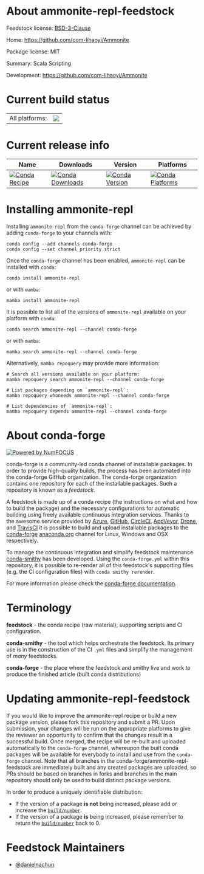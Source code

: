 About ammonite-repl-feedstock
=============================

Feedstock license: [BSD-3-Clause](https://github.com/conda-forge/ammonite-repl-feedstock/blob/main/LICENSE.txt)

Home: https://github.com/com-lihaoyi/Ammonite

Package license: MIT

Summary: Scala Scripting

Development: https://github.com/com-lihaoyi/Ammonite

Current build status
====================


<table><tr><td>All platforms:</td>
    <td>
      <a href="https://dev.azure.com/conda-forge/feedstock-builds/_build/latest?definitionId=22898&branchName=main">
        <img src="https://dev.azure.com/conda-forge/feedstock-builds/_apis/build/status/ammonite-repl-feedstock?branchName=main">
      </a>
    </td>
  </tr>
</table>

Current release info
====================

| Name | Downloads | Version | Platforms |
| --- | --- | --- | --- |
| [![Conda Recipe](https://img.shields.io/badge/recipe-ammonite--repl-green.svg)](https://anaconda.org/conda-forge/ammonite-repl) | [![Conda Downloads](https://img.shields.io/conda/dn/conda-forge/ammonite-repl.svg)](https://anaconda.org/conda-forge/ammonite-repl) | [![Conda Version](https://img.shields.io/conda/vn/conda-forge/ammonite-repl.svg)](https://anaconda.org/conda-forge/ammonite-repl) | [![Conda Platforms](https://img.shields.io/conda/pn/conda-forge/ammonite-repl.svg)](https://anaconda.org/conda-forge/ammonite-repl) |

Installing ammonite-repl
========================

Installing `ammonite-repl` from the `conda-forge` channel can be achieved by adding `conda-forge` to your channels with:

```
conda config --add channels conda-forge
conda config --set channel_priority strict
```

Once the `conda-forge` channel has been enabled, `ammonite-repl` can be installed with `conda`:

```
conda install ammonite-repl
```

or with `mamba`:

```
mamba install ammonite-repl
```

It is possible to list all of the versions of `ammonite-repl` available on your platform with `conda`:

```
conda search ammonite-repl --channel conda-forge
```

or with `mamba`:

```
mamba search ammonite-repl --channel conda-forge
```

Alternatively, `mamba repoquery` may provide more information:

```
# Search all versions available on your platform:
mamba repoquery search ammonite-repl --channel conda-forge

# List packages depending on `ammonite-repl`:
mamba repoquery whoneeds ammonite-repl --channel conda-forge

# List dependencies of `ammonite-repl`:
mamba repoquery depends ammonite-repl --channel conda-forge
```


About conda-forge
=================

[![Powered by
NumFOCUS](https://img.shields.io/badge/powered%20by-NumFOCUS-orange.svg?style=flat&colorA=E1523D&colorB=007D8A)](https://numfocus.org)

conda-forge is a community-led conda channel of installable packages.
In order to provide high-quality builds, the process has been automated into the
conda-forge GitHub organization. The conda-forge organization contains one repository
for each of the installable packages. Such a repository is known as a *feedstock*.

A feedstock is made up of a conda recipe (the instructions on what and how to build
the package) and the necessary configurations for automatic building using freely
available continuous integration services. Thanks to the awesome service provided by
[Azure](https://azure.microsoft.com/en-us/services/devops/), [GitHub](https://github.com/),
[CircleCI](https://circleci.com/), [AppVeyor](https://www.appveyor.com/),
[Drone](https://cloud.drone.io/welcome), and [TravisCI](https://travis-ci.com/)
it is possible to build and upload installable packages to the
[conda-forge](https://anaconda.org/conda-forge) [anaconda.org](https://anaconda.org/)
channel for Linux, Windows and OSX respectively.

To manage the continuous integration and simplify feedstock maintenance
[conda-smithy](https://github.com/conda-forge/conda-smithy) has been developed.
Using the ``conda-forge.yml`` within this repository, it is possible to re-render all of
this feedstock's supporting files (e.g. the CI configuration files) with ``conda smithy rerender``.

For more information please check the [conda-forge documentation](https://conda-forge.org/docs/).

Terminology
===========

**feedstock** - the conda recipe (raw material), supporting scripts and CI configuration.

**conda-smithy** - the tool which helps orchestrate the feedstock.
                   Its primary use is in the construction of the CI ``.yml`` files
                   and simplify the management of *many* feedstocks.

**conda-forge** - the place where the feedstock and smithy live and work to
                  produce the finished article (built conda distributions)


Updating ammonite-repl-feedstock
================================

If you would like to improve the ammonite-repl recipe or build a new
package version, please fork this repository and submit a PR. Upon submission,
your changes will be run on the appropriate platforms to give the reviewer an
opportunity to confirm that the changes result in a successful build. Once
merged, the recipe will be re-built and uploaded automatically to the
`conda-forge` channel, whereupon the built conda packages will be available for
everybody to install and use from the `conda-forge` channel.
Note that all branches in the conda-forge/ammonite-repl-feedstock are
immediately built and any created packages are uploaded, so PRs should be based
on branches in forks and branches in the main repository should only be used to
build distinct package versions.

In order to produce a uniquely identifiable distribution:
 * If the version of a package **is not** being increased, please add or increase
   the [``build/number``](https://docs.conda.io/projects/conda-build/en/latest/resources/define-metadata.html#build-number-and-string).
 * If the version of a package **is** being increased, please remember to return
   the [``build/number``](https://docs.conda.io/projects/conda-build/en/latest/resources/define-metadata.html#build-number-and-string)
   back to 0.

Feedstock Maintainers
=====================

* [@danielnachun](https://github.com/danielnachun/)

